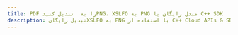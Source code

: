 ---title: PDF را به  تبدیل کنیدPNG، XSLFO به PNG مبدل رایگان یا C++ SDKdescription: تبدیل رایگانXSLFO به PNG با استفاده از C++ Cloud APIs & SDK همچنین اسناد PDF را در Cloud ایجاد، ویرایش و رندر کنید.---